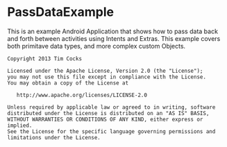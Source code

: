 PassDataExample
===============
This is an example Android Application that shows how to pass data back and forth between activities using
Intents and Extras. This example covers both primitave data types, and more complex custom Objects.

    Copyright 2013 Tim Cocks

    Licensed under the Apache License, Version 2.0 (the "License");
    you may not use this file except in compliance with the License.
    You may obtain a copy of the License at

       http://www.apache.org/licenses/LICENSE-2.0

    Unless required by applicable law or agreed to in writing, software
    distributed under the License is distributed on an "AS IS" BASIS,
    WITHOUT WARRANTIES OR CONDITIONS OF ANY KIND, either express or implied.
    See the License for the specific language governing permissions and
    limitations under the License.